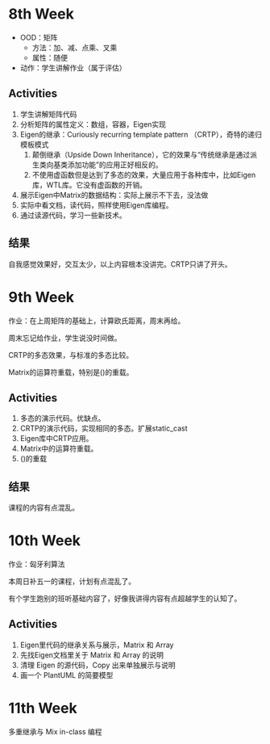 # 8th Week
- OOD：矩阵
  - 方法：加、减、点乘、叉乘
  - 属性：随便
- 动作：学生讲解作业（属于评估）

## Activities
1. 学生讲解矩阵代码
2. 分析矩阵的属性定义：数组，容器，Eigen实现
3. Eigen的继承：Curiously recurring template pattern （CRTP），奇特的递归模板模式
   1. 颠倒继承（Upside Down Inheritance），它的效果与“传统继承是通过派生类向基类添加功能”的应用正好相反的。
   2. 不使用虚函数但是达到了多态的效果，大量应用于各种库中，比如Eigen库，WTL库。它没有虚函数的开销。
4. 展示Eigen中Matrix的数据结构：实际上展示不下去，没法做
5. 实际中看文档，读代码，照样使用Eigen库编程。
6. 通过读源代码，学习一些新技术。

## 结果
自我感觉效果好，交互太少，以上内容根本没讲完。CRTP只讲了开头。

# 9th Week

作业：在上周矩阵的基础上，计算欧氏距离，周末再给。

周末忘记给作业，学生说没时间做。

CRTP的多态效果，与标准的多态比较。

Matrix的运算符重载，特别是()的重载。

## Activities
1. 多态的演示代码。优缺点。
2. CRTP的演示代码，实现相同的多态。扩展static_cast
3. Eigen库中CRTP应用。
4. Matrix中的运算符重载。
5. ()的重载

## 结果
课程的内容有点混乱。

# 10th Week

作业：匈牙利算法

本周日补五一的课程，计划有点混乱了。

有个学生跑别的班听基础内容了，好像我讲得内容有点超越学生的认知了。

## Activities
1. Eigen里代码的继承关系与展示，Matrix 和 Array
2. 先找Eigen文档里关于 Matrix 和 Array 的说明
3. 清理 Eigen 的源代码，Copy 出来单独展示与说明
4. 画一个 PlantUML 的简要模型

# 11th Week

多重继承与 Mix in-class 编程